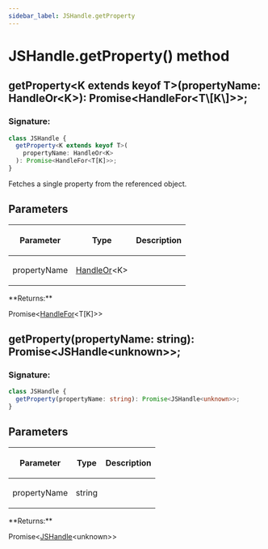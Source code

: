 ```yaml
---
sidebar_label: JSHandle.getProperty
---
```


# JSHandle.getProperty() method

<h2 id="overload-0">getProperty&lt;K extends keyof T&gt;(propertyName: HandleOr&lt;K&gt;): Promise&lt;HandleFor&lt;T\[K\]&gt;&gt;;</h2>

### Signature:

```typescript
class JSHandle {
  getProperty<K extends keyof T>(
    propertyName: HandleOr<K>
  ): Promise<HandleFor<T[K]>>;
}
```

Fetches a single property from the referenced object.

## Parameters

<table><thead><tr><th>

Parameter

</th><th>

Type

</th><th>

Description

</th></tr></thead>
<tbody><tr><td>

propertyName

</td><td>

[HandleOr](./puppeteer.handleor.md)&lt;K&gt;

</td><td>

</td></tr>
</tbody></table>
**Returns:**

Promise&lt;[HandleFor](./puppeteer.handlefor.md)&lt;T\[K\]&gt;&gt;

<h2 id="overload-1">getProperty(propertyName: string): Promise&lt;JSHandle&lt;unknown&gt;&gt;;</h2>

### Signature:

```typescript
class JSHandle {
  getProperty(propertyName: string): Promise<JSHandle<unknown>>;
}
```

## Parameters

<table><thead><tr><th>

Parameter

</th><th>

Type

</th><th>

Description

</th></tr></thead>
<tbody><tr><td>

propertyName

</td><td>

string

</td><td>

</td></tr>
</tbody></table>
**Returns:**

Promise&lt;[JSHandle](./puppeteer.jshandle.md)&lt;unknown&gt;&gt;
